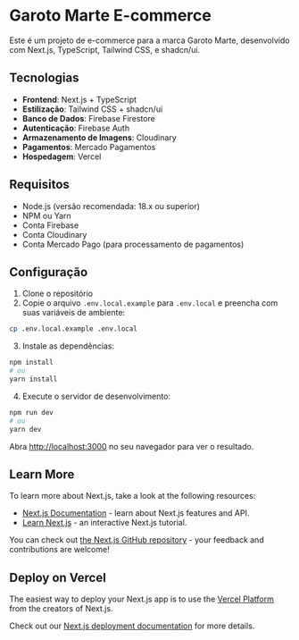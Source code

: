 # Garoto Marte E-commerce

Este é um projeto de e-commerce para a marca Garoto Marte, desenvolvido com Next.js, TypeScript, Tailwind CSS, e shadcn/ui.

## Tecnologias

- **Frontend**: Next.js + TypeScript
- **Estilização**: Tailwind CSS + shadcn/ui
- **Banco de Dados**: Firebase Firestore
- **Autenticação**: Firebase Auth
- **Armazenamento de Imagens**: Cloudinary
- **Pagamentos**: Mercado Pagamentos
- **Hospedagem**: Vercel

## Requisitos

- Node.js (versão recomendada: 18.x ou superior)
- NPM ou Yarn
- Conta Firebase
- Conta Cloudinary
- Conta Mercado Pago (para processamento de pagamentos)

## Configuração

1. Clone o repositório
2. Copie o arquivo `.env.local.example` para `.env.local` e preencha com suas variáveis de ambiente:

```bash
cp .env.local.example .env.local
```

3. Instale as dependências:

```bash
npm install
# ou
yarn install
```

4. Execute o servidor de desenvolvimento:

```bash
npm run dev
# ou
yarn dev
```

Abra [http://localhost:3000](http://localhost:3000) no seu navegador para ver o resultado.

## Learn More

To learn more about Next.js, take a look at the following resources:

- [Next.js Documentation](https://nextjs.org/docs) - learn about Next.js features and API.
- [Learn Next.js](https://nextjs.org/learn) - an interactive Next.js tutorial.

You can check out [the Next.js GitHub repository](https://github.com/vercel/next.js) - your feedback and contributions are welcome!

## Deploy on Vercel

The easiest way to deploy your Next.js app is to use the [Vercel Platform](https://vercel.com/new?utm_medium=default-template&filter=next.js&utm_source=create-next-app&utm_campaign=create-next-app-readme) from the creators of Next.js.

Check out our [Next.js deployment documentation](https://nextjs.org/docs/app/building-your-application/deploying) for more details.
